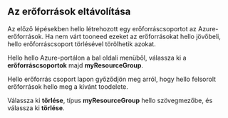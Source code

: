 ## <a name="clean-up-resources"></a>Az erőforrások eltávolítása

Az előző lépésekben hello létrehozott egy erőforráscsoportot az Azure-erőforrások. Ha nem várt tooneed ezeket az erőforrásokat hello jövőbeli, hello erőforráscsoport törlésével törölhetik azokat.
 
Hello hello Azure-portálon a bal oldali menüből, válassza ki a **erőforráscsoportok** majd **myResourceGroup**.

Hello erőforrás csoport lapon győződjön meg arról, hogy hello felsorolt erőforrások hello meg a kívánt toodelete.

Válassza ki **törlése**, típus **myResourceGroup** hello szövegmezőbe, és válassza ki **törlése**.
